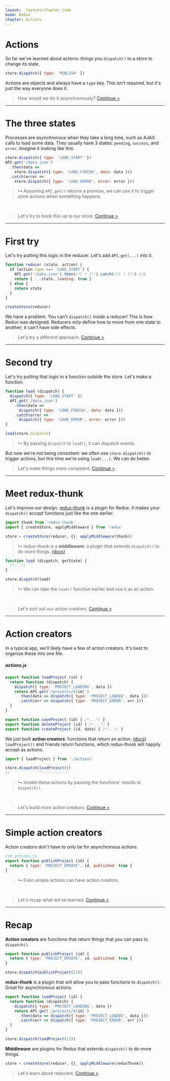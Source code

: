 ```yaml
---
layout: _layouts/chapter.jade
book: Redux
chapter: Actions
---
```


# Actions

So far we've learned about actions: things you `dispatch()` to a store to change its state.

```js
store.dispatch({ type: 'PUBLISH' })
```

Actions are objects and always have a `type` key. This isn't required, but it's just the way everyone does it.

> How would we do it asynchronously? [Continue >](#next)

---

# The three states

Processes are *asynchronous* when they take a long time, such as AJAX calls to load some data. They usually have 3 states: `pending`, `success`, and `error`. Imagine it looking like this:

```js
store.dispatch({ type: 'LOAD_START' })
API.get('/data.json')
  .then(data =>
    store.dispatch({ type: 'LOAD_FINISH', data: data }))
  .catch(error =>
    store.dispatch({ type: 'LOAD_ERROR', error: error }))
```

> ↳ Assuming `API.get()` returns a promise, we can use it to trigger store actions when something happens.

&nbsp;

> Let's try to hook this up to our store. [Continue >](#next)

---

# First try

Let's try putting this logic in the reducer. Let's add `API.get(...)` into it.

```js
function reducer (state, action) {
  if (action.type === 'LOAD_START') {
    API.get('/data.json').then(/*[ ? ]*/).catch(/*[ ? ]*/) //@
    return { ...state, loading: true }
  } else {
    return state
  }
}

createStore(reducer)
```

We have a problem. You can't `dispatch()` inside a reducer! This is how Redux was designed. Reducers only define how to move from one state to another; it can't have side effects.

> Let's try a different approach. [Continue >](#next)

---

# Second try

Let's try putting that logic in a function outside the store. Let's make a function.

```js
function load (dispatch) {
  dispatch({ type: 'LOAD_START' })
  API.get('/data.json')
    .then(data =>
      dispatch({ type: 'LOAD_FINISH', data: data }))
    .catch(error =>
      dispatch({ type: 'LOAD_ERROR', error: error }))
}

load(store.dispatch)
```

> ↳ By passing `dispatch` to `load()`, it can dispatch events.

But now we're not being consistent: we often use `store.dispatch()` to trigger actions, but this time we're using `load(...)`. We can do better.

> Let's make things more consistent. [Continue >](#next)

---

# Meet redux-thunk

Let's improve our design. [redux-thunk](https://www.npmjs.com/package/redux-thunk) is a plugin for Redux. It makes your `dispatch()` accept functions just like the one earlier.

```js
import thunk from 'redux-thunk'
import { createStore, applyMiddleware } from 'redux'

store = createStore(reducer, {}, applyMiddleware(thunk))
```

> ↳ redux-thunk is a **middleware**: a plugin that extends `dispatch()` to do more things. [(docs)](http://redux.js.org/docs/api/applyMiddleware.html)

```js
function load (dispatch, getState) {
  /*...*/
}

store.dispatch(load)
```

> ↳ We can take the `load()` function earlier and use it as an action.

&nbsp;

> Let's sort out our action creators. [Continue >](#next)

---

# Action creators

In a typical app, we'll likely have a few of action creators. It's best to organize these into one file.

##### actions.js

```js
export function loadProject (id) {
  return function (dispatch) {
    dispatch({ type: 'PROJECT_LOADING', data })
    return API.get(`/projects/${id}`)
      .then(data => dispatch({ type: 'PROJECT_LOADED', data }))
      .catch(err => dispatch({ type: 'PROJECT_ERROR', err }))
  }
}

export function saveProject (id) { /*...*/ }
export function deleteProject (id) { /*...*/ }
export function createProject (id, data) { /*...*/ }
```

We just built **action creators**: functions that return an action. [(docs)](http://redux.js.org/docs/basics/Actions.html) `loadProject()` and friends return functions, which redux-thunk will happily accept as actions.

```js
import { loadProject } from './actions'

store.dispatch(loadProject())
//             ^-----------^
```

> ↳ Invoke these actions by passing the functions' results to `dispatch()`.

&nbsp;

> Let's build more action creators. [Continue >](#next)

---

# Simple action creators

Action creators don't have to only be for asynchronous actions.

```js
//# actions.js
export function publishProject (id) {
  return { type: 'PROJECT_UPDATE', id, published: true }
}
```

> ↳ Even simple actions can have action creators.

&nbsp;

> Let's recap what we've learned. [Continue >](#next)

---

# Recap

**Action creators** are functions that return things that you can pass to `dispatch()`.

```js
export function publishProject (id) {
  return { type: 'PROJECT_UPDATE', id, published: true }
}

store.dispatch(publishProject(12))
```

**redux-thunk** is a plugin that will allow you to pass functions to `dispatch()`. Great for asynchronous actions.

```js
export function loadProject (id) {
  return function (dispatch) {
    dispatch({ type: 'PROJECT_LOADING', data })
    return API.get(`/projects/${id}`)
      .then(data => dispatch({ type: 'PROJECT_LOADED', data }))
      .catch(err => dispatch({ type: 'PROJECT_ERROR', err }))
  }
}

store.dispatch(loadProject(12))
```

**Middleware** are plugins for Redux that extends `dispatch()` to do more things.

```js
store = createStore(reducer, {}, applyMiddleware(reduxThunk))
```

> Let's learn about reducers. [Continue >](../reducers/README.md)
